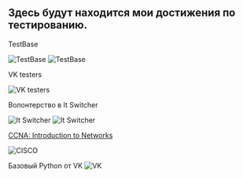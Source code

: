 ## Здесь будут находится мои достижения по тестированию.
TestBase

![TestBase](https://github.com/G-GoodLike/Certificate/blob/main/Certificate/AborinTestBaseDiploma.jpg)
![TestBase](https://github.com/G-GoodLike/Certificate/blob/main/Certificate/AborinTestBaseDiploma2.jpg)

VK testers

![VK testers](https://github.com/G-GoodLike/Certificate/blob/main/Certificate/vk%20testers.jpg?raw=true)

Волонтерство в It Switcher

![It Switcher](https://github.com/G-GoodLike/Certificate/blob/main/Certificate/IT%20switcher.jpg?raw=true)
![It Switcher](https://github.com/G-GoodLike/Certificate/blob/main/Certificate/Vladislav_Aborin_1_page-0001.jpg?raw=true)

[CCNA: Introduction to Networks](https://www.credly.com/badges/302ae161-fd87-48c6-ab4d-f4255b474880/public_url)

![CISCO](https://github.com/G-GoodLike/Certificate/blob/main/Certificate/ccna-introduction-to-networks.png?raw=true)

Базовый Python от VK
![VK](https://github.com/G-GoodLike/Certificate/blob/main/Certificate/VK%20python.jpg?raw=true)

